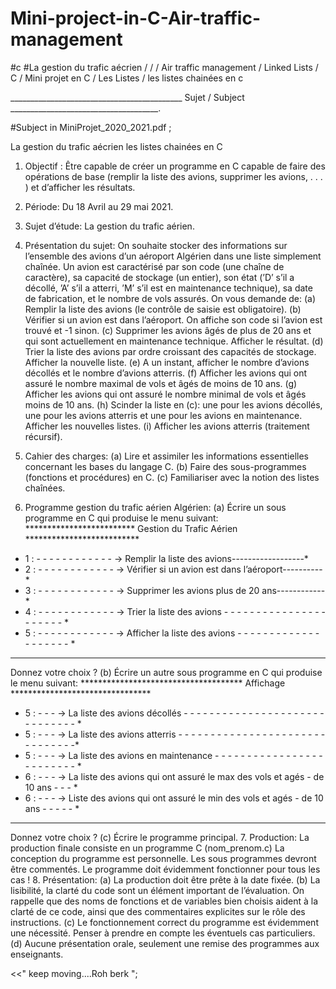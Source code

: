 # Mini-project-in-C-Air-traffic-management
#c #La gestion du trafic aécrien / / / Air traffic management / Linked Lists / C / Mini projet en C / Les Listes / les listes chainées en c


___________________________________________ Sujet / Subject _____________________________________.

#Subject in MiniProjet_2020_2021.pdf ;


La gestion du trafic aécrien les listes chainées en C

1. Objectif : Être capable de créer un programme en C capable de faire des opérations de base (remplir
la liste des avions, supprimer les avions, . . . ) et d’afficher les résultats.
2. Période: Du 18 Avril au 29 mai 2021.
3. Sujet d’étude: La gestion du trafic aérien.
4. Présentation du sujet: On souhaite stocker des informations sur l’ensemble des avions d’un
aéroport Algérien dans une liste simplement chaı̂née. Un avion est caractérisé par son code (une
chaı̂ne de caractère), sa capacité de stockage (un entier), son état (’D’ s’il a décollé, ’A’ s’il a atterri,
’M’ s’il est en maintenance technique), sa date de fabrication, et le nombre de vols assurés.
On vous demande de:
(a) Remplir la liste des avions (le contrôle de saisie est obligatoire).
(b) Vérifier si un avion est dans l’aéroport. On affiche son code si l’avion est trouvé et -1 sinon.
(c) Supprimer les avions âgés de plus de 20 ans et qui sont actuellement en maintenance technique.
Afficher le résultat.
(d) Trier la liste des avions par ordre croissant des capacités de stockage. Afficher la nouvelle liste.
(e) A un instant, afficher le nombre d’avions décollés et le nombre d’avions atterris.
(f) Afficher les avions qui ont assuré le nombre maximal de vols et âgés de moins de 10 ans.
(g) Afficher les avions qui ont assuré le nombre minimal de vols et âgés moins de 10 ans.
(h) Scinder la liste en (c): une pour les avions décollés, une pour les avions atterris et une pour
les avions en maintenance. Afficher les nouvelles listes.
(i) Afficher les avions atterris (traitement récursif).
5. Cahier des charges:
(a) Lire et assimiler les informations essentielles concernant les bases du langage C.
(b) Faire des sous-programmes (fonctions et procédures) en C.
(c) Familiariser avec la notion des listes chaı̂nées.

6. Programme gestion du trafic aérien Algérien:
(a) Écrire un sous programme en C qui produise le menu suivant:
************************* Gestion du Trafic Aérien **************************
* 1 : - - - - - - - - - - - - → Remplir la liste des avions------------------*
* 2 : - - - - - - - - - - - - → Vérifier si un avion est dans l’aéroport----------*
* 3 : - - - - - - - - - - - - → Supprimer les avions plus de 20 ans------------*
* 4 : - - - - - - - - - - - - → Trier la liste des avions - - - - - - - - - - - - - - - - - - - - - - *
* 5 : - - - - - - - - - - - - → Afficher la liste des avions - - - - - - - - - - - - - - - - - - - - *
*******************************************************************
Donnez votre choix ?
(b) Écrire un autre sous programme en C qui produise le menu suivant:
************************************* Affichage ********************************
* 5 : - - - → La liste des avions décollés - - - - - - - - - - - - - - - - - - - - - - - - - - - - - - *
* 5 : - - - → La liste des avions atterris - - - - - - - - - - - - - - - - - - - - - - - - - - - - - - -*
* 5 : - - - → La liste des avions en maintenance - - - - - - - - - - - - - - - - - - - - - - - - - *
* 6 : - - - → La liste des avions qui ont assuré le max des vols et agés - de 10 ans - - - *
* 6 : - - - → Liste des avions qui ont assuré le min des vols et agés - de 10 ans - - - - - *
*********************************************************************************
Donnez votre choix ?
(c) Écrire le programme principal.
7. Production:
La production finale consiste en un programme C (nom_prenom.c)
La conception du programme est personnelle.
Les sous programmes devront être commentés.
Le programme doit évidemment fonctionner pour tous les cas !
8. Présentation:
(a) La production doit être prête à la date fixée.
(b) La lisibilité, la clarté du code sont un élément important de l’évaluation. On rappelle que
des noms de fonctions et de variables bien choisis aident à la clarté de ce code, ainsi que des
commentaires explicites sur le rôle des instructions.
(c) Le fonctionnement correct du programme est évidemment une nécessité. Penser à prendre en
compte les éventuels cas particuliers.
(d) Aucune présentation orale, seulement une remise des programmes aux enseignants.






<<" keep moving....Roh berk ";
